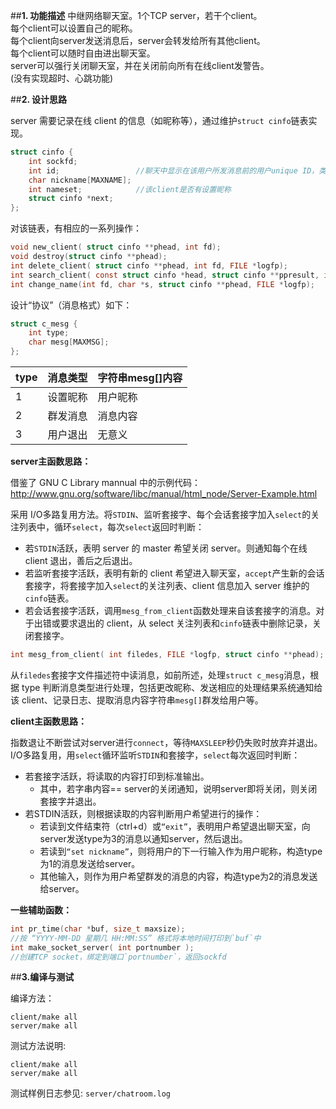 ##**1. 功能描述**
中继网络聊天室。1个TCP server，若干个client。          
每个client可以设置自己的昵称。          
每个client向server发送消息后，server会转发给所有其他client。          
每个client可以随时自由进出聊天室。          
server可以强行关闭聊天室，并在关闭前向所有在线client发警告。          
(没有实现超时、心跳功能)        
          
          
##**2. 设计思路**  
        
server 需要记录在线 client 的信息（如昵称等），通过维护`struct cinfo`链表实现。

```c
struct cinfo {
	int sockfd;
	int id;                 //聊天中显示在该用户所发消息前的用户unique ID，类似QQ号的功能
	char nickname[MAXNAME];
	int nameset;            //该client是否有设置昵称
	struct cinfo *next;
};
```
        
        
对该链表，有相应的一系列操作：

```c
void new_client( struct cinfo **phead, int fd);                                 //添加最新加入的client，其sockfd==fd
void destroy(struct cinfo **phead);                                             //free整个链表
int delete_client( struct cinfo **phead, int fd, FILE *logfp);                  //删除sockfd==fd的client记录
int search_client( const struct cinfo *head, struct cinfo **ppresult, int fd);  //查找sockfd==fd的client信息，装入ppresult
int change_name(int fd, char *s, struct cinfo **phead, FILE *logfp);            //将sockfd==fd的client的昵称该为s，若s过长则截断
```
                
                
设计“协议”（消息格式）如下：

```c
struct c_mesg {
	int type;
	char mesg[MAXMSG];
};
```

|type|消息类型|字符串mesg[]内容|
|-|-|-|
|1|设置昵称|用户昵称|
|2|群发消息|消息内容|
|3|用户退出|无意义|
                
                
                
**server主函数思路：**    			
          
借鉴了 GNU C Library mannual 中的示例代码：<http://www.gnu.org/software/libc/manual/html_node/Server-Example.html>          

采用 I/O多路复用方法。将`STDIN`、监听套接字、每个会话套接字加入`select`的关注列表中，循环`select`，每次`select`返回时判断：  
-   若`STDIN`活跃，表明 server 的 master 希望关闭 server。则通知每个在线 client 退出，善后之后退出。
-   若监听套接字活跃，表明有新的 client 希望进入聊天室，`accept`产生新的会话套接字，将套接字加入`select`的关注列表、client 信息加入 server 维护的`cinfo`链表。
-   若会话套接字活跃，调用`mesg_from_client`函数处理来自该套接字的消息。对于出错或要求退出的 client，从 select 关注列表和`cinfo`链表中删除记录，关闭套接字。
        
        
```c
int mesg_from_client( int filedes, FILE *logfp, struct cinfo **phead);
```

从`filedes`套接字文件描述符中读消息，如前所述，处理`struct c_mesg`消息，根据 type 判断消息类型进行处理，包括更改昵称、发送相应的处理结果系统通知给该 client、记录日志、提取消息内容字符串`mesg[]`群发给用户等。
          
          
          
**client主函数思路：**    				

指数退让不断尝试对server进行`connect`，等待`MAXSLEEP`秒仍失败时放弃并退出。          		
I/O多路复用，用`select`循环监听`STDIN`和套接字，`select`每次返回时判断：  		

-   若套接字活跃，将读取的内容打印到标准输出。
    -   其中，若字串内容== server的关闭通知，说明server即将关闭，则关闭套接字并退出。
-   若STDIN活跃，则根据读取的内容判断用户希望进行的操作：
    -   若读到文件结束符（ctrl+d）或`“exit”`，表明用户希望退出聊天室，向server发送type为3的消息以通知server，然后退出。
    -   若读到`“set nickname”`，则将用户的下一行输入作为用户昵称，构造type为1的消息发送给server。
    -   其他输入，则作为用户希望群发的消息的内容，构造type为2的消息发送给server。
          
          
          
**一些辅助函数：**

```c
int pr_time(char *buf, size_t maxsize);
//按 “YYYY-MM-DD 星期几 HH:MM:SS” 格式将本地时间打印到`buf`中
int make_socket_server( int portnumber );
//创建TCP socket，绑定到端口`portnumber`，返回sockfd
```
          
          
          
##**3.编译与测试**  
    
编译方法：
```shell
client/make all
server/make all
```  
  
  
测试方法说明:  
```shell
client/make all
server/make all
```  
  
  
测试样例日志参见:  `server/chatroom.log`
 
